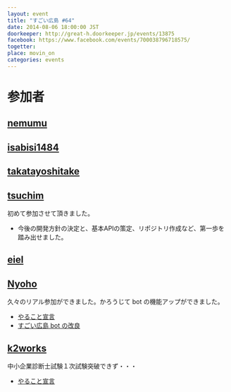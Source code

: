 ```yaml
---
layout: event
title: "すごい広島 #64"
date: 2014-08-06 18:00:00 JST
doorkeeper: http://great-h.doorkeeper.jp/events/13875
facebook: https://www.facebook.com/events/700038796718575/
togetter:
place: movin_on
categories: events
---
```


# 参加者


## [nemumu](https://github.com/nemumu)


## [isabisi1484](http://twitter.com/isabisi1484)


## [takatayoshitake](http://twitter.com/takatayoshitake)


## [tsuchim](http://twitter.com/tsuchim)

初めて参加させて頂きました。

* 今後の開発方針の決定と、基本APIの策定、リポジトリ作成など、第一歩を踏み出せました。

## [eiel](http://eiel.info/)


## [Nyoho](http://nyoho.jp)

久々のリアル参加ができました。かろうじて bot の機能アップができました。

* [やること宣言](https://github.com/great-h/great-h.github.io/issues/1122)
* [すごい広島 bot の改良](https://github.com/great-h/great-bot/pull/19)

## [k2works](https://github.com/k2works)

中小企業診断士試験１次試験突破できず・・・

* [やること宣言](https://github.com/great-h/great-h.github.io/issues/1136)
